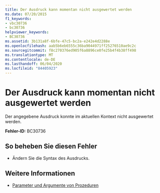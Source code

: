 ```yaml
---
title: Der Ausdruck kann momentan nicht ausgewertet werden
ms.date: 07/20/2015
f1_keywords:
- vbc30736
- bc30736
helpviewer_keywords:
- BC30736
ms.assetid: 3b131a8f-6bfe-47c5-bc2a-e242e4d2288e
ms.openlocfilehash: aab5b6eb6555c36ba9044971ff25276510ae9c2c
ms.sourcegitcommit: f8c270376ed905f6a8896ce0fe25b4f4b38ff498
ms.translationtype: MT
ms.contentlocale: de-DE
ms.lasthandoff: 06/04/2020
ms.locfileid: "84405923"
---
```

# <a name="expression-cannot-be-evaluated-at-this-time"></a>Der Ausdruck kann momentan nicht ausgewertet werden
Der angegebene Ausdruck konnte im aktuellen Kontext nicht ausgewertet werden.  
  
 **Fehler-ID:** BC30736  
  
## <a name="to-correct-this-error"></a>So beheben Sie diesen Fehler  
  
- Ändern Sie die Syntax des Ausdrucks.  
  
## <a name="see-also"></a>Weitere Informationen

- [Parameter und Argumente von Prozeduren](../programming-guide/language-features/procedures/procedure-parameters-and-arguments.md)

